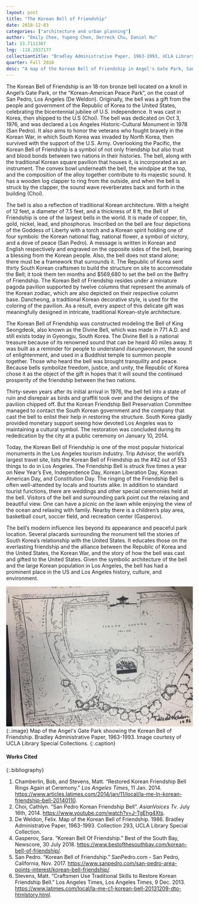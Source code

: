 ```yaml
---
layout: post
title: "The Korean Bell of Friendship"
date: 2018-12-03
categories: ["architecture and urban planning"]
author: "Emily Chee, Yupeng Chen, Derreck Chu, Daniel Hu"
lat: 33.7111307
lng: -118.2937177
collectiontitle: "Bradley Administrative Paper, 1963-1993, UCLA Library Special Collections"
quarter: Fall 2018
desc: "A map of the Korean Bell of Friendship in Angel's Gate Park, San Pedro, Los Angeles."
---
```

The Korean Bell of Friendship is an 18-ton bronze bell located on a knoll in Angel’s Gate Park, or the “Korean-American Peace Park”, on the coast of San Pedro, Los Angeles (De Weldon). Originally, the bell was a gift from the people and government of the Republic of Korea to the United States, celebrating the bicentennial jubilee of U.S. independence. It was cast in Korea, then shipped to the U.S (Choi). The bell was dedicated on Oct 3, 1976, and was declared a Los Angeles Historic-Cultural Monument in 1978 (San Pedro). It also aims to honor the veterans who fought bravely in the Korean War, in which South Korea was invaded by North Korea, then survived with the support of the U.S. Army. Overlooking the Pacific, the Korean Bell of Friendship is a symbol of not only friendship but also trust and blood bonds between two nations in their histories. 
The bell, along with the traditional Korean square pavilion that houses it, is incorporated as an instrument. The convex bowl underneath the bell, the windpipe at the top, and the composition of the alloy together contribute to its majestic sound. It has a wooden log clapper to ring from the outside, and when the bell is struck by the clapper, the sound wave reverberates back and forth in the building (Choi). 

The bell is also a reflection of traditional Korean architecture. With a height of 12 feet, a diameter of 7.5 feet, and a thickness of 8 ft, the Bell of Friendship is one of the largest bells in the world. It is made of copper, tin, gold, nickel, lead, and phosphorus. Inscribed on the bell are four depictions of the Goddess of Liberty with a torch and a Korean spirit holding one of four symbols: the Korean national flag, national flower, a symbol of victory, and a dove of peace (San Pedro). A message is written in Korean and English respectively and engraved on the opposite sides of the bell, bearing a blessing from the Korean people. Also, the bell does not stand alone; there must be a framework that surrounds it. The Republic of Korea sent thirty South Korean craftsmen to build the structure on site to accommodate the Bell; it took them ten months and $569,680 to set the bell on the Belfry of Friendship. The Korean Bell of Friendship resides under a miniature pagoda pavilion supported by twelve columns that represent the animals of the Korean zodiac, which are also depicted on their respective column base. Dancheong, a traditional Korean decorative style, is used for the coloring of the pavilion. As a result, every aspect of this delicate gift was meaningfully designed in intricate, traditional Korean-style architecture. 

The Korean Bell of Friendship was constructed modeling the Bell of King Seongdeok, also known as the Divine Bell, which was made in 771 A.D. and still exists today in Gyeongju, South Korea. The Divine Bell is a national treasure because of its renowned sound that can be heard 40 miles away. It was built as a reminder for people to understand _ilseungwoneum_, the sound of enlightenment, and used in a Buddhist temple to summon people together. Those who heard the bell was brought tranquility and peace. Because bells symbolize freedom, justice, and unity, the Republic of Korea chose it as the object of the gift in hopes that it will sound the continued prosperity of the friendship between the two nations. 

Thirty-seven years after its initial arrival in 1976, the bell fell into a state of ruin and disrepair as birds and graffiti took over and the designs of the pavilion chipped off. But the Korean Friendship Bell Preservation Committee managed to contact the South Korean government and the company that cast the bell to enlist their help in restoring the structure. South Korea gladly provided monetary support seeing how devoted Los Angeles was to maintaining a cultural symbol. The restoration was concluded during its rededication by the city at a public ceremony on January 10, 2014.

Today, the Korean Bell of Friendship is one of the most popular historical monuments in the Los Angeles tourism industry. Trip Advisor, the world’s largest travel site, lists the Korean Bell of Friendship as the #42 out of 553 things to do in Los Angeles. The Friendship Bell is struck five times a year on New Year’s Eve, Independence Day, Korean Liberation Day, Korean American Day, and Constitution Day. The ringing of the Friendship Bell is often well-attended by locals and tourists alike. In addition to standard tourist functions, there are weddings and other special ceremonies held at the bell. Visitors of the bell and surrounding park point out the relaxing and beautiful view. One can have a picnic on the lawn while enjoying the view of the ocean and relaxing with family. Nearby there is a children’s play area, basketball court, soccer field, and recreation center (Gasperov).

The bell’s modern influence lies beyond its appearance and peaceful park location. Several placards surrounding the monument tell the stories of South Korea’s relationship with the United States. It educates those on the everlasting friendship and the alliance between the Republic of Korea and the United States, the Korean War, and the story of how the bell was cast and gifted to the United States. Given the symbolic architecture of the bell and the large Korean population in Los Angeles, the bell has had a prominent place in the US and Los Angeles history, culture, and environment. 

![A map of the Korean Bell of Friendship in Angel's Gate Park.](images/koreanfriendshipbell.JPG)
 {:.image}
Map of the Angel's Gate Park shoowing the Korean Bell of Friendship. Bradley Administrative Paper, 1963-1993. Image courtesy of UCLA Library Special Collections.
 {:.caption}

#### Works Cited
{:.bibliography}
1. Chamberlin, Bob, and Stevens, Matt. “Restored Korean Friendship Bell Rings Again at Ceremony.” _Los Angeles Times_, 11 Jan. 2014. https://www.articles.latimes.com/2014/jan/11/local/la-me-ln-korean-friendship-bell-20140110.
2. Choi, Cathlyn. “San Pedro Korean Friendship Bell”. _AsianVoices Tv_. July 16th, 2014. https://www.youtube.com/watch?v=J-TgEhg4Xts.
3. De Weldon, Felix. Map of the Korean Bell of Friendship. 1986. Bradley Administrative Paper, 1963-1993. Collection 293, UCLA Library Special Collection.
4. Gasperov, Sara. “Korean Bell Of Friendship.” Best of the South Bay, Newscore, 30 July 2018. https://www.bestofthesouthbay.com/korean-bell-of-friendship/.
5. San Pedro. “Korean Bell of Friendship.” SanPedro.com - San Pedro, California, Nov. 2017. https://www.sanpedro.com/san-pedro-area-points-interest/korean-bell-friendship/.
6. Stevens, Matt. “Craftsmen Use Traditional Skills to Restore Korean Friendship Bell.” Los Angeles Times, Los Angeles Times, 9 Dec. 2013. https://www.latimes.com/local/la-me-c1-korean-bell-20131209-dto-htmlstory.html. 
